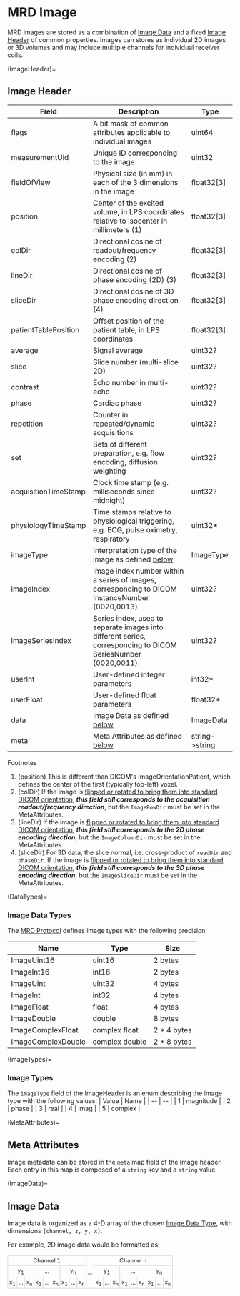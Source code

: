 # MRD Image
MRD images are stored as a combination of [Image Data](ImageData) and a fixed [Image Header](ImageHeader) of common properties.
Images can stores as individual 2D images or 3D volumes and may include multiple channels for individual receiver coils.

(ImageHeader)=
## Image Header
| Field                 | Description                                                                                                         | Type
| --                    | --                                                                                                                  | --
| flags                 | A bit mask of common attributes applicable to individual images                                                     | uint64
| measurementUid        | Unique ID corresponding to the image                                                                                | uint32
| fieldOfView           | Physical size (in mm) in each of the 3 dimensions in the image                                                      | float32[3]
| position              | Center of the excited volume, in LPS coordinates relative to isocenter in millimeters (1)                           | float32[3]
| colDir                | Directional cosine of readout/frequency encoding (2)                                                                | float32[3]
| lineDir               | Directional cosine of phase encoding (2D) (3)                                                                       | float32[3]
| sliceDir              | Directional cosine of 3D phase encoding direction (4)                                                               | float32[3]
| patientTablePosition  | Offset position of the patient table, in LPS coordinates                                                            | float32[3]
| average               | Signal average                                                                                                      | uint32?
| slice                 | Slice number (multi-slice 2D)                                                                                       | uint32?
| contrast              | Echo number in multi-echo                                                                                           | uint32?
| phase                 | Cardiac phase                                                                                                       | uint32?
| repetition            | Counter in repeated/dynamic acquisitions                                                                            | uint32?
| set                   | Sets of different preparation, e.g. flow encoding, diffusion weighting                                              | uint32?
| acquisitionTimeStamp  | Clock time stamp (e.g. milliseconds since midnight)                                                                 | uint32?
| physiologyTimeStamp   | Time stamps relative to physiological triggering, e.g. ECG, pulse oximetry, respiratory                             | uint32*
| imageType             | Interpretation type of the image as defined [below](ImageTypes)                                                     | ImageType
| imageIndex            | Image index number within a series of images, corresponding to DICOM InstanceNumber (0020,0013)                     | uint32?
| imageSeriesIndex      | Series index, used to separate images into different series, corresponding to DICOM SeriesNumber (0020,0011)        | uint32?
| userInt               | User-defined integer parameters                                                                                     | int32*
| userFloat             | User-defined float parameters                                                                                       | float32*
| data                  | Image Data as defined [below](ImageData)                                                                            | ImageData<T>
| meta                  | Meta Attributes as defined [below](MetaAttributes)                                                                  | string->string

Footnotes
1. (position) This is different than DICOM's ImageOrientationPatient, which defines the center of the first (typically top-left) voxel.
2. (colDir) If the image is [flipped or rotated to bring them into standard DICOM orientation](http://gdcm.sourceforge.net/wiki/index.php/Orientation), ***this field still corresponds to the acquisition readout/frequency direction***, but the `ImageRowDir` must be set in the MetaAttributes.
3. (lineDir) If the image is [flipped or rotated to bring them into standard DICOM orientation](http://gdcm.sourceforge.net/wiki/index.php/Orientation), ***this field still corresponds to the 2D phase encoding direction***, but the `ImageColumnDir` must be set in the MetaAttributes.
4. (sliceDir) For 3D data, the slice normal, i.e. cross-product of `readDir` and `phaseDir`.  If the image is [flipped or rotated to bring them into standard DICOM orientation](http://gdcm.sourceforge.net/wiki/index.php/Orientation), ***this field still corresponds to the 3D phase encoding direction***, but the `ImageSliceDir` must be set in the MetaAttributes.

<!-- A reference implementation for serialization/deserialization of the ImageHeader can be found in [serialization.cpp](../libsrc/serialization.cpp). -->

(DataTypes)=
### Image Data Types
The [MRD Protocol](../model/mrd_protocol.yml) defines image types with the following precision:

| Name                | Type            | Size        |
| --                  | --              | --          |
| ImageUint16         | uint16          |     2 bytes |
| ImageInt16          | int16           |     2 bytes |
| ImageUint           | uint32          |     4 bytes |
| ImageInt            | int32           |     4 bytes |
| ImageFloat          | float           |     4 bytes |
| ImageDouble         | double          |     8 bytes |
| ImageComplexFloat   | complex float   | 2 * 4 bytes |
| ImageComplexDouble  | complex double  | 2 * 8 bytes |

(ImageTypes)=
### Image Types
The `imageType` field of the ImageHeader is an enum describing the image type with the following values:
| Value        | Name       |
| --           | --         |
| 1            | magnitude  |
| 2            | phase      |
| 3            | real       |
| 4            | imag       |
| 5            | complex    |

<!-- A value of ``6`` is used for 8-bit RGB color images, which have the following settings:
- ``image_type`` is set to ``MRD_IMTYPE_RGB``
- ``data_type`` is set to ``MRD_USHORT``
- ``channels`` is set to 3, representing the red, green, and blue channels of the RGB image
- image data values are in the range 0-255 (8-bit color depth) -->

(MetaAttributes)=
## Meta Attributes
Image metadata can be stored in the `meta` map field of the Image header. Each entry in this map is composed of a `string` key and a `string` value.

<!-- ```xml
<ismrmrdMeta>
    <meta>
        <name>DataRole</name>
        <value>Image</value>
        <value>AVE</value>
        <value>NORM</value>
        <value>MAGIR</value>
    </meta>
    <meta>
        <name>ImageNumber</name>
        <value>1</value>
    </meta>
</ismrmrdMeta>
```
A variable number of "meta" elements can be defined, each with a single name and one or more value sub-elements.  The following table lists standardized attributes which should be used when appropriate, but custom "meta" elements can also be added.

| MRD Element Name  | Format       | DICOM Tag                                                                                 | Interpretation                                      |
| --                | --           | --                                                                                        | --                                                  |
| DataRole          | text array   | N/A                                                                                       | Characteristics of the image. <br><br> A value of “Quantitative” indicates that pixel values in the image are parametric and to be interpreted directly (e.g. T1 values, velocity, etc.). If this role is present, pixel values are not further modified in the ICE chain, e.g. by normalization. |
| SeriesDescription | text array   | [SeriesDescription](http://dicomlookup.com/lookup.asp?sw=Tnumber&q=(0008,103E))           | Brief characteristics of the image. <br><br> The DICOM SeriesDescription (0008,103E) field is constructed by combining this array of values, delimited by "\_" (underscores). |
| SeriesDescriptionAdditional | text array   | [SeriesDescription](http://dicomlookup.com/lookup.asp?sw=Tnumber&q=(0008,103E)) | Brief characteristics of the image. <br><br> The existing DICOM SeriesDescription (0008,103E) field is appended each string in this array, delimited by "\_" (underscores). |
| ImageComments     | text array   | [ImageComments](http://dicomlookup.com/lookup.asp?sw=Tnumber&q=(0020,4000))                | Remarks about the image. <br><br> This array of values is stored in the DICOM ImageComment (0020,4000) field, delimited by "\_" (underscores). |
| ImageType         | text array   | [ImageType](http://dicomlookup.com/lookup.asp?sw=Tnumber&q=(0008,0008))                   | Characteristics of the image. <br><br> This array of values is appended to the DICOM ImageType (0008,0008) field starting in position 4, delimited by “\” (backslash). |
| ImageRowDir       | double array | N/A                                                                                       | A (1x3) vector in indicating the direction along row dimension.  For images reconstructed from raw data and not undergoing any [flipping or rotating to bring them into standard DICOM orientation](http://gdcm.sourceforge.net/wiki/index.php/Orientation), this value is equivalent to the AcquisitionHeader read_dir field. |
| ImageColumnDir    | double array | N/A                                                                                       | A (1x3) vector in indicating the direction along column dimension.  For images reconstructed from raw data and not undergoing any [flipping or rotating to bring them into standard DICOM orientation](http://gdcm.sourceforge.net/wiki/index.php/Orientation), this value is equivalent to the AcquisitionHeader phase_dir field. |
| RescaleIntercept  | double       | [RescaleIntercept](http://dicomlookup.com/lookup.asp?sw=Tnumber&q=(0028,1052))            | Intercept for image pixel values, used in conjunction with RescaleSlope. <br><br> Pixel values are to be interpreted as: ***value = RescaleSlope\*pixelValue + RescaleIntercept***. This value is set in the DICOM RescaleIntercept (0028,1052) field. |
| RescaleSlope      | double       | [RescaleSlope](http://dicomlookup.com/lookup.asp?sw=Tnumber&q=(0028,1053))                | Scaling factor for image pixel values, used in conjunction with RescaleIntercept. <br><br> Pixel values are to be interpreted as: ***value = RescaleSlope\*pixelValue + RescaleIntercept***. This value is set in the DICOM RescaleSlope (0028,1053) field. |
| WindowCenter      | long         | [WindowCenter](http://dicomlookup.com/lookup.asp?sw=Tnumber&q=(0028,1050))                | The window center in the rendered image, used in conjunction with WindowWidth. <br><br> If RescaleIntercept and RescaleSlope are defined, WindowCenter and WindowWidth are applied to rescaled values. This value is set in the DICOM WindowCenter (0028,1050) field. |
| WindowWidth       | long         | [WindowWidth](http://dicomlookup.com/lookup.asp?sw=Tnumber&q=(0028,1051))                 | The window center in the rendered image, used in conjunction with WindowCenter. <br><br> If RescaleIntercept and RescaleSlope are defined, WindowCenter and WindowWidth are applied to rescaled values. This value is set in the DICOM WindowWidth (0028,1051) field. |
| LUTFileName       | text         | PhotometricInterpretation, [RedPaletteColorLookupTable, RedPaletteColorLookupTable, RedPaletteColorLookupTable](http://dicom.nema.org/medical/Dicom/2018d/output/chtml/part03/sect_C.7.9.html) | Path to a color lookup table file to be used for this image. <br><br> LUT files must be in Siemens .pal format and stored in C:\MedCom\config\MRI\ColorLUT. If a value is provided, the DICOM field PhotometricInterpretation (0028,0004) is set to “PALETTE COLOR” |
| EchoTime          | double       | [EchoTime](http://dicomlookup.com/lookup.asp?sw=Tnumber&q=(0018,0081))                    | Echo time of the image in ms. <br><br> This value is set in the DICOM EchoTime (0018,0081) field.
| InversionTime     | double       | [InversionTime](http://dicomlookup.com/lookup.asp?sw=Tnumber&q=(0018,0082))               | Inversion time of the image in ms. <br><br> This value is set in the DICOM InversionTime (0018,0082) field.
| ROI               | double array | N/A                                                                                       | Region of interest polygon. <br><br> For multiple ROIs, the MetaAttribute element names shall start with “ROI_”. These ROIs are stored in a format compatible with the Siemens syngo viewer. The first 6 values are meta attributes of the ROI:
|                   |              |                                                                                           |   1. Red color (normalized to 1)
|                   |              |                                                                                           |   2. Green color (normalized to 1)
|                   |              |                                                                                           |   3. Blue color (normalized to 1)
|                   |              |                                                                                           |   4. Line thickness (default is 1)
|                   |              |                                                                                           |   5. Line style (0 = solid, 1 = dashed)
|                   |              |                                                                                           |   6. Visibility (0 = false, 1 = true)
|                   |              |                                                                                           | The remaining values are (row,col) coordinates for each ROI point, with values between 0 and the number of rows/columns. Data is organized as (point 1<sub>row</sub>, point 1<sub>col</sub>, point2<sub>row</sub>, point 2<sub>col</sub>, etc). The last point should be a duplicate of the first point if a closed ROI is desired. -->

(ImageData)=
## Image Data
Image data is organized as a 4-D array of the chosen [Image Data Type](DataTypes), with dimensions `[channel, z, y, x]`.

For example, 2D image data would be formatted as:
<style>
 .smalltable td {
   font-size:       80%;
   border-collapse: collapse;
   border-spacing:  0;
   border-width:    0;
   padding:         3px;
   border:          1px solid lightgray
 }
</style>

<table class="smalltable">
  <tr>
    <td style="text-align: center" colspan="9">Channel 1</td>
    <td style="text-align: center" rowspan="3">...</td>
    <td style="text-align: center" colspan="9">Channel n</td>
  </tr>
  <tr>
    <td style="text-align: center" colspan="3">y<sub>1</sub></td>
    <td style="text-align: center" colspan="3">...</td>
    <td style="text-align: center" colspan="3">y<sub>n</sub></td>
    <td style="text-align: center" colspan="3">y<sub>1</sub></td>
    <td style="text-align: center" colspan="3">...</td>
    <td style="text-align: center" colspan="3">y<sub>n</sub></td>
  </tr>
  <tr>
    <td style="text-align: center">x<sub>1</sub></td>
    <td style="text-align: center">...</td>
    <td style="text-align: center">x<sub>n</sub></td>
    <td style="text-align: center">x<sub>1</sub></td>
    <td style="text-align: center">...</td>
    <td style="text-align: center">x<sub>n</sub></td>
    <td style="text-align: center">x<sub>1</sub></td>
    <td style="text-align: center">...</td>
    <td style="text-align: center">x<sub>n</sub></td>
    <td style="text-align: center">x<sub>1</sub></td>
    <td style="text-align: center">...</td>
    <td style="text-align: center">x<sub>n</sub></td>
    <td style="text-align: center">x<sub>1</sub></td>
    <td style="text-align: center">...</td>
    <td style="text-align: center">x<sub>n</sub></td>
    <td style="text-align: center">x<sub>1</sub></td>
    <td style="text-align: center">...</td>
    <td style="text-align: center">x<sub>n</sub></td>
  </tr>
</table>
